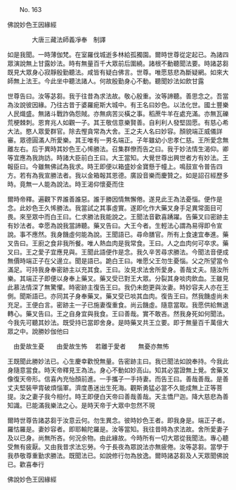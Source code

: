 ﻿　　No. 163

佛說妙色王因緣經

　　　　大唐三藏法師義凈奉　制譯


如是我聞。一時薄伽梵。在室羅伐城逝多林給孤獨園。爾時世尊從定起已。為諸四眾演說無上甘露妙法。時有無量百千大眾前后圍繞。諸根不動聽聞法要。時諸苾芻既見大眾身心寂靜殷勤聽法。咸皆有疑白佛言。世尊。唯愿慈悲為斷疑網。如來大師無上法王。今此坐中聽法諸人。何故殷勤身心不動。聽聞妙法如飲甘露

世尊告曰。汝等苾芻。我于往昔為求法故。敬心殷重。汝等諦聽。善思念之。吾當為汝說彼因緣。乃往古昔于婆羅痆斯大城中。有王名曰妙色。以法化世。國土豐樂人民熾盛。無諸斗戰詐偽怨賊。亦無病苦災橫之事。稻蔗牛羊在處充滿。亦無瓦礫荒梗棘刺。恩育兆人如觀一子。其王敬信意樂賢善。自利利人發堅固愿。有慈心希大法。愍人眾愛群官。除去慳貪常為大舍。王之夫人名曰妙容。顏貌端正威儀詳審。眾德圓滿人所愛樂。其王唯有一男名端正。子年雖幼小忠孝仁慈。王所愛念無離左右。后于異時其妙色王心悕勝法。召集群僚而告之曰。我于妙法情生渴仰。卿等宜應為我詢訪。時諸大臣前白王曰。大王當知。大覺世尊出興世者方有妙法。王報臣曰。今雖無佛試為我求。時王即便以箱盛妙金寶懸于幢上。鳴鼓宣令普告四方。若有為我宣勝法者。我以金箱報其恩德。廣設音樂而慶贊之。如是詔召經歷多時。竟無一人能為說法。時王渴仰懷憂而住

爾時帝釋。遍觀下界誰善誰惡。誰于勝因情無懈倦。遂見此王為法憂惱。便作是念。此妙色王久悕勝法。我當試之其事虛實。遂即化作大藥叉身手足異常面目可畏。來至眾中而白王曰。仁求勝法我能說之。王聞法音歡喜踴躍。告藥叉曰密跡主有妙法者。幸愿為說我當諦聽。藥叉告曰。大王今者。生輕法心謂為易得即令宣說。事不應然。我身饑虛何能為說。王聞語已。尋命膳官。所有上食速宜奉進。藥叉告曰。王廚之食非我所餐。唯人熱血肉是我常食。王曰。人之血肉何可卒求。藥叉曰。王之愛子宜應見與。王聞此語便作是念。我久辛苦尋求勝法。今聞法音便成無價時端正子在父邊立。聞是語已。跪白王曰。唯愿父王勿生憂惱。父之所望當令滿足。可持我身奉密跡主以充其食。王曰。汝見求法舍所愛身。善哉丈夫。隨汝所樂。其端正子即便以身奉上藥叉。藥叉受已對王大眾。分裂其身啖肉飲血。王雖見此慕法情深了無驚懼。時密跡主復告王曰。我仍未飽更與汝妻。時妙容夫人亦在王側。聞斯語已。亦同其子身奉藥叉。藥叉受已啖其血肉。復告王曰。然我饑虛尚未充足。王便白言。密跡主一子已施妻復重食。尚云饑虛。隨意當取。我愿供給無退轉心。藥叉告曰。王之自身宜與我食。王曰善哉。實不敢吝。然我身死如何聞法。今我先可聽其妙法。既受持已當即舍身。是時藥叉共王立要。即于無量百千萬億大眾之中。說勝妙伽他曰

　由愛故生憂　　由愛故生怖
　若離于愛者　　無憂亦無怖　

王既聞此勝妙法已。心生慶幸歡悅無量。告密跡主曰。我已聞法如說奉持。今我此身隨意當食。時天帝釋見王為法。身心不動如妙高山。知其必當證無上覺。舍藥叉像復天帝形。信喜內充怡顏前進。一手攜子一手持妻。而告王曰。善哉善哉。是善丈夫堅裝甲胄破煩惱軍。濟度愚迷出生死海。觀斯勇猛必當不久能成無上正等菩提。汝之妻子我今相付。時王即便白天帝曰善哉善哉。天主憍尸迦。降大慈悲為善知識。已能滿我樂法之心。是時天帝于大眾中忽然不現

爾時世尊告諸苾芻于汝意云何。勿生異念。彼時妙色王者。即我身是。端正子者。羅怙羅是。妻妙容者。即耶輸陀羅是。汝等當知。我往昔時為求法故。舍所愛妻子及以已身。尚無所吝。何況余物。由此緣故。今時所有一切大眾從我聞法。專心聽受無有疲厭。又由我昔求法忘勞。今于長夜為眾說法亦無疲倦。汝等苾芻。當學于我恭敬尊重勤求勝法。既聞法已。如說修行勿為放逸。爾時諸苾芻及人天眾聞佛說已。歡喜奉行

佛說妙色王因緣經
